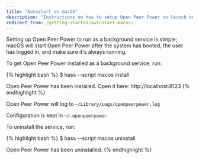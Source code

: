 ```yaml
---
title: "Autostart on macOS"
description: "Instructions on how to setup Open Peer Power to launch on Apple macOS."
redirect_from: /getting-started/autostart-macos/
---
```


Setting up Open Peer Power to run as a background service is simple; macOS will start Open Peer Power after the system has booted, the user has logged in, and make sure it's always running.

To get Open Peer Power installed as a background service, run:


{% highlight bash %}
$ hass --script macos install

 Open Peer Power has been installed.         Open it here: http://localhost:8123
{% endhighlight %}

 Open Peer Power will log to `~/Library/Logs/openpeerpower.log`

Configuration is kept in `~/.openpeerpower`

To uninstall the service, run:

{% highlight bash %}
$ hass --script macos uninstall

 Open Peer Power has been uninstalled.
{% endhighlight %}
